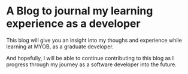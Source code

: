 # A Blog to journal my learning experience as a developer

This blog will give you an insight into my thoughs and experience while learning at MYOB, as a graduate developer.

And hopefully, I will be able to continue contributing to this blog as I progress through my journey as a software developer into the future.
